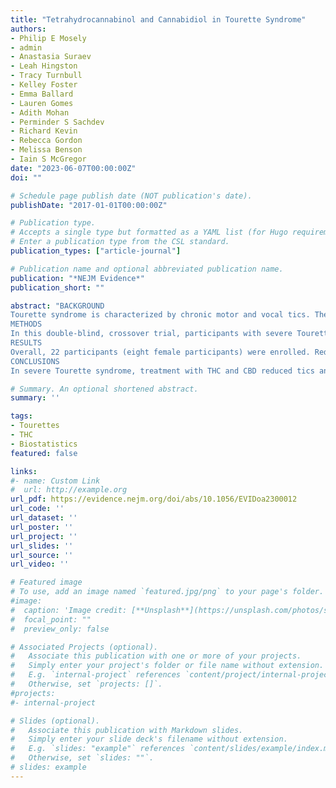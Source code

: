```yaml
---
title: "Tetrahydrocannabinol and Cannabidiol in Tourette Syndrome"
authors:
- Philip E Mosely
- admin
- Anastasia Suraev
- Leah Hingston
- Tracy Turnbull
- Kelley Foster
- Emma Ballard
- Lauren Gomes
- Adith Mohan
- Perminder S Sachdev
- Richard Kevin
- Rebecca Gordon
- Melissa Benson
- Iain S McGregor
date: "2023-06-07T00:00:00Z"
doi: ""

# Schedule page publish date (NOT publication's date).
publishDate: "2017-01-01T00:00:00Z"

# Publication type.
# Accepts a single type but formatted as a YAML list (for Hugo requirements).
# Enter a publication type from the CSL standard.
publication_types: ["article-journal"]

# Publication name and optional abbreviated publication name.
publication: "*NEJM Evidence*"
publication_short: ""

abstract: "BACKGROUND
Tourette syndrome is characterized by chronic motor and vocal tics. There is preliminary evidence of benefit from cannabis products containing Δ9-tetrahydrocannabinol (THC) and that coadministration of cannabidiol (CBD) improves the side-effect profile and safety.
METHODS
In this double-blind, crossover trial, participants with severe Tourette syndrome were randomly assigned to a 6-week treatment period with escalating doses of an oral oil containing 5 mg/ml of THC and 5 mg/ml of CBD, followed by a 6-week course of placebo, or vice versa, separated by a 4-week washout period. The primary outcome was the total tic score on the Yale Global Tic Severity Scale (YGTSS; range, 0 to 50 [higher scores indicate greater severity of symptoms]). Secondary outcomes included video-based assessment of tics, global impairment, anxiety, depression, and obsessive-compulsive symptoms. Outcomes were correlated with plasma levels of cannabinoid metabolites. A computerized cognitive battery was administered at the beginning and the end of each treatment period.
RESULTS
Overall, 22 participants (eight female participants) were enrolled. Reduction in total tic score (at week 6 relative to baseline) as measured by the YGTSS was 8.9 (±7.6) in the active group and 2.5 (±8.5) in the placebo group. In a linear mixed-effects model, there was a significant interaction of treatment (active/placebo) and visit number on tic score (coefficient = −2.28; 95% confidence interval, −3.96 to −0.60; P=0.008), indicating a greater decrease (improvement) in tics under active treatment. There was a correlation between plasma 11-carboxy-tetrahydrocannabinol levels and the primary outcome, which was attenuated after exclusion of an outlier. The most common adverse effect in the placebo period was headache (n=7); in the active treatment period, it was cognitive difficulties, including slowed mentation, memory lapses, and poor concentration (n=8).
CONCLUSIONS
In severe Tourette syndrome, treatment with THC and CBD reduced tics and may reduce impairment due to tics, anxiety, and obsessive-compulsive disorder; although in some participants this was associated with slowed mentation, memory lapses, and poor concentration. (Funded by the Wesley Medical Research Institute, Brisbane, and the Lambert Initiative for Cannabinoid Therapeutics, a philanthropically-funded research organization at the University of Sydney, Australia; Australian and New Zealand Clinical Trials Registry number, ACTRN12618000545268.)"

# Summary. An optional shortened abstract.
summary: ''

tags:
- Tourettes
- THC
- Biostatistics
featured: false

links:
#- name: Custom Link
#  url: http://example.org
url_pdf: https://evidence.nejm.org/doi/abs/10.1056/EVIDoa2300012
url_code: ''
url_dataset: ''
url_poster: ''
url_project: ''
url_slides: ''
url_source: ''
url_video: ''

# Featured image
# To use, add an image named `featured.jpg/png` to your page's folder. 
#image:
#  caption: 'Image credit: [**Unsplash**](https://unsplash.com/photos/s9CC2SKySJM)'
#  focal_point: ""
#  preview_only: false

# Associated Projects (optional).
#   Associate this publication with one or more of your projects.
#   Simply enter your project's folder or file name without extension.
#   E.g. `internal-project` references `content/project/internal-project/index.md`.
#   Otherwise, set `projects: []`.
#projects:
#- internal-project

# Slides (optional).
#   Associate this publication with Markdown slides.
#   Simply enter your slide deck's filename without extension.
#   E.g. `slides: "example"` references `content/slides/example/index.md`.
#   Otherwise, set `slides: ""`.
# slides: example
---
```


<!-- {{% callout note %}}
Create your slides in Markdown - click the *Slides* button to check out the example.
{{% /callout %}}

Add the publication's **full text** or **supplementary notes** here. You can use rich formatting such as including [code, math, and images](https://docs.hugoblox.com/content/writing-markdown-latex/). -->
